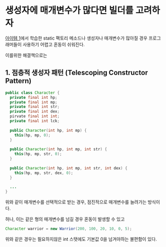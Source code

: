 # 생성자에 매개변수가 많다면 빌더를 고려하자

[아이템 1]('../item-001.md')에서 학습한 static 팩토리 메소드나 생성자나 매개변수가 많아질 경우 프로그래머들이 사용하기 어렵고 혼동이 쉬워진다.

이를위한 해결책으로는

## 1. 점층적 생성자 패턴 (Telescoping Constructor Pattern)

```java
public class Character {
  private final int hp;
  private final int mp;
  private final int str;
  private final int dex;
  pirvate final int int;
  private final int lck;
  
  public Character(int hp, int mp) {
    this(hp, mp, 0);
  }
  
  public Character(int hp, int mp, int str) {
    this(hp, mp, str, 0);
  }
  
  public Character(int hp, int mp, int str, int dex) {
    this(hp, mp, str, dex, 0);
  }
  
  ...
}
```

위와 같이 매개변수를 선택적으로 받는 경우, 점진적으로 매개변수를 늘려가는 방식이다.

허나, 이는 같은 형의 매개변수를 넘길 경우 혼동이 발생할 수 있고

```java
Character warrior = new Warrior(200, 100, 20, 10, 0, 5);
```

위와 같은 경우는 필요하지않은 int 스탯에도 기본값 0을 넘겨야하는 불편함이 있다.
